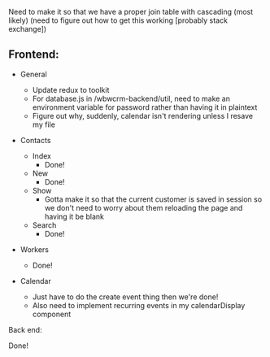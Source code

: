 Need to make it so that we have a proper join table with cascading (most likely) (need to figure out how to get this working [probably stack exchange])

## Frontend:

- General
    - Update redux to toolkit
    - For database.js in /wbwcrm-backend/util, need to make an environment variable for password rather than having it in plaintext
    - Figure out why, suddenly, calendar isn't rendering unless I resave my file

- Contacts
    - Index
        - Done!
    - New
        - Done!
    - Show 
        - Gotta make it so that the current customer is saved in session so we don't need to worry about them reloading the page and having it be blank
    - Search 
        - Done!

- Workers
    - Done!

- Calendar
    - Just have to do the create event thing then we're done!
    - Also need to implement recurring events in my calendarDisplay component

Back end:

Done!